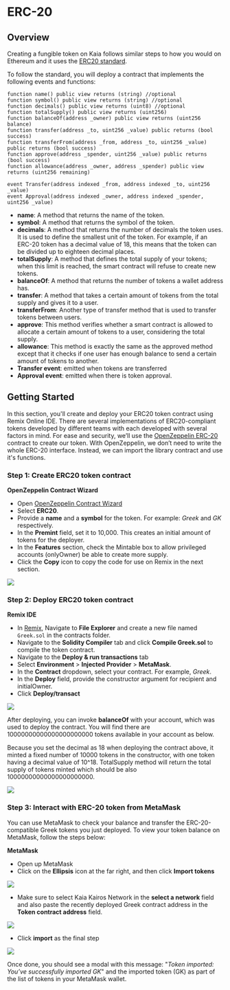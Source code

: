 # ERC-20

## Overview <a id="overview"></a>

Creating a fungible token on Kaia follows similar steps to how you would on Ethereum and it uses the [ERC20 standard](https://ethereum.org/en/developers/docs/standards/tokens/erc-20).

To follow the standard, you will deploy a contract that implements the following events and functions:

```solidity
function name() public view returns (string) //optional
function symbol() public view returns (string) //optional
function decimals() public view returns (uint8) //optional
function totalSupply() public view returns (uint256)
function balanceOf(address _owner) public view returns (uint256 balance)
function transfer(address _to, uint256 _value) public returns (bool success)
function transferFrom(address _from, address _to, uint256 _value) public returns (bool success)
function approve(address _spender, uint256 _value) public returns (bool success)
function allowance(address _owner, address _spender) public view returns (uint256 remaining)

event Transfer(address indexed _from, address indexed _to, uint256 _value)
event Approval(address indexed _owner, address indexed _spender, uint256 _value)
```

- **name**: A method that returns the name of the token.
- **symbol**: A method that returns the symbol of the token.
- **decimals**: A method that returns the number of decimals the token uses. It is used to define the smallest unit of the token. For example, if an ERC-20 token has a decimal value of 18, this means that the token can be divided up to eighteen decimal places.
- **totalSupply**: A method that defines the total supply of your tokens; when this limit is reached, the smart contract will refuse to create new tokens.
- **balanceOf**: A method that returns the number of tokens a wallet address has.
- **transfer**: A method that takes a certain amount of tokens from the total supply and gives it to a user.
- **transferFrom**: Another type of transfer method that is used to transfer tokens between users.
- **approve**: This method verifies whether a smart contract is allowed to allocate a certain amount of tokens to a user, considering the total supply.
- **allowance**: This method is exactly the same as the approved method except that it checks if one user has enough balance to send a certain amount of tokens to another.
- **Transfer event**: emitted when tokens are transferred
- **Approval event**: emitted when there is token approval.

## Getting Started <a id="getting-started"></a>

In this section, you'll create and  deploy your ERC20 token contract using Remix Online IDE. There are several implementations of ERC20-compliant tokens developed by different teams with each developed with several factors in mind. For ease and security, we’ll use the [OpenZeppelin ERC-20](https://docs.openzeppelin.com/contracts/5.x/erc20) contract to create our token. With OpenZeppelin, we don’t need to write the whole ERC-20 interface. Instead, we can import the library contract and use it's functions.

### Step 1: Create  ERC20 token contract <a id="create-erc20-token-contract"></a>

**OpenZeppelin Contract Wizard**

- Open [OpenZeppelin Contract Wizard](https://wizard.openzeppelin.com)
- Select **ERC20**.
- Provide a **name** and a **symbol** for the token. For example: _Greek_ and _GK_ respectively.
- In the **Premint** field, set it to 10,000. This creates an initial amount of tokens for the deployer.
- In the **Features** section, check the Mintable box to allow privileged accounts (onlyOwner) be able to create more supply.
- Click the **Copy** icon to copy the code for use on Remix in the next section.

![](/img/build/smart-contracts/oz-erc20-setup.png)

### Step 2: Deploy ERC20 token contract <a id="deploy-erc20-token-contract"></a>

**Remix IDE**

- In [Remix](https://remix.ethereum.org), Navigate to **File Explorer** and create a new file named `Greek.sol` in the contracts folder.
- Navigate to the **Solidity Compiler** tab and click **Compile Greek.sol** to compile the token contract.
- Navigate to the **Deploy & run transactions** tab
- Select **Environment** > **Injected Provider** > **MetaMask**.
- In the **Contract** dropdown, select your contract. For example, _Greek_.
- In the **Deploy** field, provide the constructor argument for recipient and initialOwner.
- Click **Deploy/transact**

![](/img/build/smart-contracts/remix-erc20-deploy.png)

After deploying, you can invoke **balanceOf** with your account, which was used to deploy the contract. You will find there are 10000000000000000000000 tokens available in your account as below.

Because you set the decimal as 18 when deploying the contract above, it minted a fixed number of 10000 tokens in the constructor, with one token having a decimal value of 10^18. TotalSupply method will return the total supply of tokens minted which should be also 10000000000000000000000.

![](/img/build/smart-contracts/remix-erc20-bal-totalsupply.png)

### Step 3: Interact with ERC-20 token from MetaMask <a id="interact-with-erc20-token-from-MetaMask"></a>

You can use MetaMask to check your balance and transfer the ERC-20-compatible Greek tokens you just deployed. To view your token balance on MetaMask, follow the steps below:

**MetaMask**

- Open up MetaMask
- Click on the **Ellipsis** icon at the far right, and then click **Import tokens**

![](/img/build/smart-contracts/mm-import-tokens-e20g.png)

- Make sure to select Kaia Kairos Network in the **select a network** field and also paste the recently deployed Greek contract address in the **Token contract address** field.

![](/img/build/smart-contracts/mm-custom-tokens-e20g.png)

- Click **import** as the final step

![](/img/build/smart-contracts/mm-custom-tokens-imported-e20g.png)

Once done, you should see a modal with this message: "_Token imported: You’ve successfully imported GK_" and the imported token (GK) as part of the list of tokens in your MetaMask wallet.


